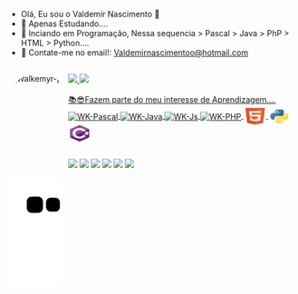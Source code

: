 - Olá, Eu sou o Valdemir Nascimento 👋
 - 🔭 Apenas Estudando....
 - 🌱 Inciando em Programação, Nessa sequencia > Pascal > Java > PhP > HTML > Python....
 - 💬 Contate-me no email!: Valdemirnascimentoo@hotmail.com

##

</div align="left">
 <img align="left" alt="Walkemyr-pic" height="150" style="border-radius:50px;" 
 src="https://cdn.discordapp.com/attachments/712667373060227102/1014919390854119445/download20220904122126.png?width=676&height=676">
  <a href="https://github.com/walkemyr">
  <img height="180em" src="https://github-readme-stats.vercel.app/api?username=walkemyr&show_icons=true&theme=dracula&include_all_commits=true&count_private=true"/>
</div align="right">
  <img height="161em" src="https://github-readme-stats.vercel.app/api/top-langs/?username=walkemyr&layout=compact&langs_count=7&theme=dracula"/>
</div>

<div style="display: inline_block"><br>
 📚😎Fazem parte do meu interesse de Aprendizagem....
  <img align="center" alt="WK-Pascal" height="30" width="40" src="https://cdn.discordapp.com/attachments/712667373060227102/1014930927694123088/Pascal-Lite-icon.png">
  <img align="center" alt="WK-Java" height="30" width="40" src="https://cdn.jsdelivr.net/gh/devicons/devicon/icons/java/java-original-wordmark.svg">
  <img align="center" alt="WK-Js" height="30" width="40" src="https://cdn.jsdelivr.net/gh/devicons/devicon/icons/javascript/javascript-original.svg">
  <img align="center" alt="WK-PHP" height="30" width="40" src="https://cdn.jsdelivr.net/gh/devicons/devicon/icons/php/php-original.svg">
  <img align="center" alt="Rafa-HTML" height="30" width="40" src="https://raw.githubusercontent.com/devicons/devicon/master/icons/html5/html5-original.svg">
  <img align="center" alt="WK-Python" height="30" width="40" src="https://raw.githubusercontent.com/devicons/devicon/master/icons/python/python-original.svg">
  <img align="center" alt="WK-Csharp" height="30" width="40" src="https://raw.githubusercontent.com/devicons/devicon/master/icons/csharp/csharp-original.svg">
</div>

##

<div> 
  <a href="https://www.youtube.com/user/walkemyr" target="_blank"><img src="https://img.shields.io/badge/YouTube-FF0000?style=for-the-badge&logo=youtube&logoColor=white" target="_blank"></a>
  <a href="https://www.instagram.com/valdemirxnascimento/" target="_blank"><img src="https://img.shields.io/badge/-Instagram-%23E4405F?style=for-the-badge&logo=instagram&logoColor=white" target="_blank"></a>
 	<a href="https://www.twitch.tv/walkygame" target="_blank"><img src="https://img.shields.io/badge/Twitch-9146FF?style=for-the-badge&logo=twitch&logoColor=white" target="_blank"></a>
 <a href="https://discord.gg/EnPphZsd" target="_blank"><img src="https://img.shields.io/badge/Discord-7289DA?style=for-the-badge&logo=discord&logoColor=white" target="_blank"></a> 
  <a href = "mailto:valsilvaboy@gmail.com"><img src="https://img.shields.io/badge/-Gmail-%23333?style=for-the-badge&logo=gmail&logoColor=white" target="_blank"></a>
  <a href="https://www.linkedin.com/in/walkemyr/" target="_blank"><img src="https://img.shields.io/badge/-LinkedIn-%230077B5?style=for-the-badge&logo=linkedin&logoColor=white" target="_blank"></a> 
 
  ![Snake animation](https://github.com/rafaballerini/rafaballerini/blob/output/github-contribution-grid-snake.svg)
 
</div>


